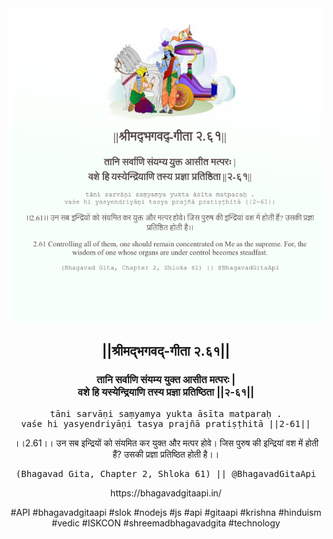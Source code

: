 <img src="../../asset/BG_2_61.png"/>
<center><h2>||श्रीमद्‍भगवद्‍-गीता २.६१||</h2>
<h3>तानि सर्वाणि संयम्य युक्त आसीत मत्परः |<br/>वशे हि यस्येन्द्रियाणि तस्य प्रज्ञा प्रतिष्ठिता ||२-६१||</h3>
<pre>tāni sarvāṇi saṃyamya yukta āsīta matparaḥ .<br/>vaśe hi yasyendriyāṇi tasya prajñā pratiṣṭhitā ||2-61||</pre>
<p>।।2.61।। उन सब इन्द्रियों को संयमित कर युक्त और मत्पर होवे। जिस पुरुष की इन्द्रियां वश में होती हैं? उसकी प्रज्ञा प्रतिष्ठित होती है।।</p>
<pre>(Bhagavad Gita, Chapter 2, Shloka 61) || @BhagavadGitaApi</pre><p>https://bhagavadgitaapi.in/</p><p>#API #bhagavadgitaapi #slok #nodejs #js #api #gitaapi #krishna #hinduism #vedic #ISKCON #shreemadbhagavadgita #technology</p></center>